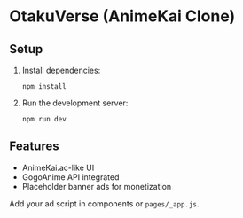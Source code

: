 # OtakuVerse (AnimeKai Clone)

## Setup

1. Install dependencies:
   ```
   npm install
   ```

2. Run the development server:
   ```
   npm run dev
   ```

## Features
- AnimeKai.ac-like UI
- GogoAnime API integrated
- Placeholder banner ads for monetization

Add your ad script in components or `pages/_app.js`.